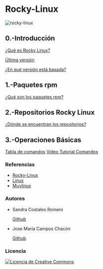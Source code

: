 
# Rocky-Linux

![rocky-linux](https://user-images.githubusercontent.com/114906778/213404078-efd03f9e-85d4-4142-8ef0-ed2e22c9e4f1.png)

## 0.-Introducción

[¿Qué es Rocky Linux?](modulo0/punto1.md)

[Última versión](modulo0/punto2.md)

[¿En qué versión está basada?](modulo0/punto3.md)

## 1.-Paquetes rpm

[¿Qué son los paquetes rpm?](modulo1/punto1.md)

## 2.-Repositorios Rocky Linux

[¿Dónde se encuentran los repositorios?](modulo2/punto1.md)

## 3.-Operaciones Básicas

[Tabla de comandos](modulo3/punto1.md)
[Video Tutorial Comandos]()

### Referencias

- [Rocky-Linux](https://rockylinux.org)
- [Linux](https://www.linux.org)
- [Muylinux](https://www.muylinux.com)


### Autores

- Sandra Costales Romero

  [Github](https://github.com/Scosrom)
  
- Jose María Campos Chacón

  [Github](https://github.com/camposchaconjosemaria)

### Licencia

<a rel="license" href="http://creativecommons.org/licenses/by/4.0/"><img alt="Licencia de Creative Commons" style="border-width:0" src="https://i.creativecommons.org/l/by/4.0/88x31.png" /></a><br /><a rel="license" href="http://creativecommons.org/licenses/by/4.0/"></a>



